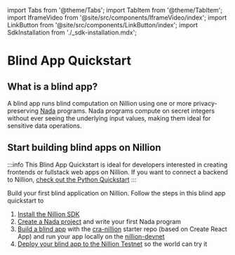 import Tabs from '@theme/Tabs';
import TabItem from '@theme/TabItem';
import IframeVideo from '@site/src/components/IframeVideo/index';
import LinkButton from '@site/src/components/LinkButton/index';
import SdkInstallation from './\_sdk-installation.mdx';

# Blind App Quickstart

## What is a blind app?

A blind app runs blind computation on Nillion using one or more privacy-preserving [Nada](/nada-lang) programs. Nada programs compute on secret integers without ever seeing the underlying input values, making them ideal for sensitive data operations.

## Start building blind apps on Nillion

:::info
This Blind App Quickstart is ideal for developers interested in creating frontends or fullstack web apps on Nillion. If you want to connect a backend to Nillion, [check out the Python Quickstart](/python-quickstart)
:::

Build your first blind application on Nillion. Follow the steps in this blind app quickstart to

1. [Install the Nillion SDK](/quickstart-install)
2. [Create a Nada project](/quickstart-nada) and write your first Nada program
3. [Build a blind app](/quickstart-blind-app) with the [cra-nillion](https://github.com/NillionNetwork/cra-nillion) starter repo (based on Create React App) and run your app locally on the [nillion-devnet](/nillion-devnet)
4. [Deploy your blind app to the Nillion Testnet](/quickstart-testnet) so the world can try it
